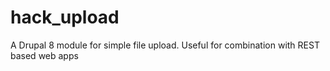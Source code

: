 hack_upload
===========

A Drupal 8 module for simple file upload. Useful for combination with REST based web apps
